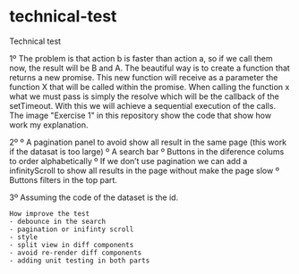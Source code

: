 # technical-test
Technical test

1º The problem is that action b is faster than action a, so if we call them now, the result will be B and A. The beautiful way is to create a function that returns a new promise. This new function will receive as a parameter the function X that will be called within the promise. When calling the function x what we must pass is simply the resolve which will be the callback of the setTimeout.
With this we will achieve a sequential execution of the calls. 
The image "Exercise 1" in this repository show the code that show how work my explanation.

2º 
    º A pagination panel to avoid show all result in the same page (this work if the datasat is too large)
    º A search bar 
    º Buttons in the diference colums to order alphabetically
    º If we don’t use pagination we can add a infinityScroll to show all results in the page without make the page slow
    º Buttons filters in the top part.

3º Assuming the code of the dataset is the id.

    How improve the test
    - debounce in the search
    - pagination or inifinty scroll
    - style
    - split view in diff components 
    - avoid re-render diff components
    - adding unit testing in both parts